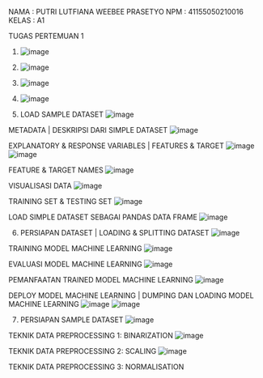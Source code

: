 NAMA		: PUTRI LUTFIANA WEEBEE PRASETYO
NPM	  	: 41155050210016
KELAS		: A1

TUGAS PERTEMUAN 1
1.	![image](https://github.com/user-attachments/assets/d08402d3-59ac-4316-8fd2-50a4031140dc)

 

2.	![image](https://github.com/user-attachments/assets/3e8bfcac-cf6c-4671-919d-88b7cdce2f86)

 

3.	![image](https://github.com/user-attachments/assets/d0a4c894-e884-417e-bf5f-6de287214b08)

 

4.	![image](https://github.com/user-attachments/assets/a8c85e9f-2234-4f1e-b744-2cad763b95ca)

 

5.	LOAD SAMPLE DATASET
 ![image](https://github.com/user-attachments/assets/bf3be5c5-4d16-4c17-a1ec-b417c464804a)


METADATA | DESKRIPSI DARI SIMPLE DATASET
 ![image](https://github.com/user-attachments/assets/3566d40b-dd8b-406e-9791-539e381f4441)



EXPLANATORY & RESPONSE VARIABLES | FEATURES & TARGET
![image](https://github.com/user-attachments/assets/4f023be2-769d-4223-af6f-1555bf01c61a)
![image](https://github.com/user-attachments/assets/b8c1db35-8ff0-4ecd-b8a6-8af59b6f07e9)


 

FEATURE & TARGET NAMES
 ![image](https://github.com/user-attachments/assets/6ee81d7c-3c00-49ea-9394-490034a5b84c)


VISUALISASI DATA
 ![image](https://github.com/user-attachments/assets/fa8c6cfe-33f0-4945-a5b2-26c48efb0372)


TRAINING SET & TESTING SET
 ![image](https://github.com/user-attachments/assets/9fe44831-f199-4eff-9f09-43aef44eed30)


LOAD SIMPLE DATASET SEBAGAI PANDAS DATA FRAME
![image](https://github.com/user-attachments/assets/9d55e1a2-b012-4280-8421-16c5584263db)


6.	PERSIAPAN DATASET | LOADING & SPLITTING DATASET
![image](https://github.com/user-attachments/assets/af96c131-4a75-4959-808c-aff3a1241e51)



TRAINING MODEL MACHINE LEARNING
![image](https://github.com/user-attachments/assets/f914218b-ac48-4c92-b7bc-d23614a2206e)

EVALUASI MODEL MACHINE LEARNING
![image](https://github.com/user-attachments/assets/b12a8ac3-0bf1-4a4c-8453-4b469eec5d80)

PEMANFAATAN TRAINED MODEL MACHINE LEARNING
![image](https://github.com/user-attachments/assets/b63fa9b4-4e45-47cc-811f-909bc5c00c66)

DEPLOY MODEL MACHINE LEARNING | DUMPING DAN LOADING MODEL MACHINE LEARNING
![image](https://github.com/user-attachments/assets/8da134d7-23bf-4b98-918a-7ace93d27d82)
![image](https://github.com/user-attachments/assets/6ca3c247-7a9b-4eb1-842e-f2a441c65e01)



7.	PERSIAPAN SAMPLE DATASET
![image](https://github.com/user-attachments/assets/a4dcd1c6-8edf-4d37-9bdd-a6771cfa53d7)

TEKNIK DATA PREPROCESSING 1: BINARIZATION
![image](https://github.com/user-attachments/assets/c2c4fa4b-dd87-42ff-8e35-9f52325b593f)

TEKNIK DATA PREPROCESSING 2: SCALING
![image](https://github.com/user-attachments/assets/a2ce8d33-f509-4f5b-afae-c2c877ca4871)






TEKNIK DATA PREPROCESSING 3: NORMALISATION
 
 

